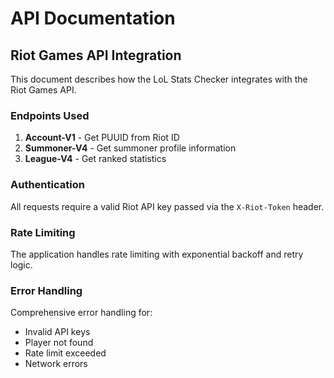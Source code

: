 # API Documentation

## Riot Games API Integration

This document describes how the LoL Stats Checker integrates with the Riot Games API.

### Endpoints Used

1. **Account-V1** - Get PUUID from Riot ID
2. **Summoner-V4** - Get summoner profile information  
3. **League-V4** - Get ranked statistics

### Authentication

All requests require a valid Riot API key passed via the `X-Riot-Token` header.

### Rate Limiting

The application handles rate limiting with exponential backoff and retry logic.

### Error Handling

Comprehensive error handling for:
- Invalid API keys
- Player not found
- Rate limit exceeded
- Network errors
